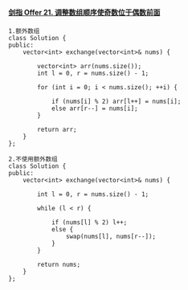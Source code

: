 #### [剑指 Offer 21. 调整数组顺序使奇数位于偶数前面](https://leetcode-cn.com/problems/diao-zheng-shu-zu-shun-xu-shi-qi-shu-wei-yu-ou-shu-qian-mian-lcof/)

```
1.额外数组
class Solution {
public:
    vector<int> exchange(vector<int>& nums) {

        vector<int> arr(nums.size());
        int l = 0, r = nums.size() - 1;

        for (int i = 0; i < nums.size(); ++i) {

            if (nums[i] % 2) arr[l++] = nums[i];
            else arr[r--] = nums[i];
        }

        return arr;
    }
};

2.不使用额外数组
class Solution {
public:
    vector<int> exchange(vector<int>& nums) {

        int l = 0, r = nums.size() - 1;

        while (l < r) {

            if (nums[l] % 2) l++;
            else {
                swap(nums[l], nums[r--]);
            }
        }

        return nums;
    }
};
```

